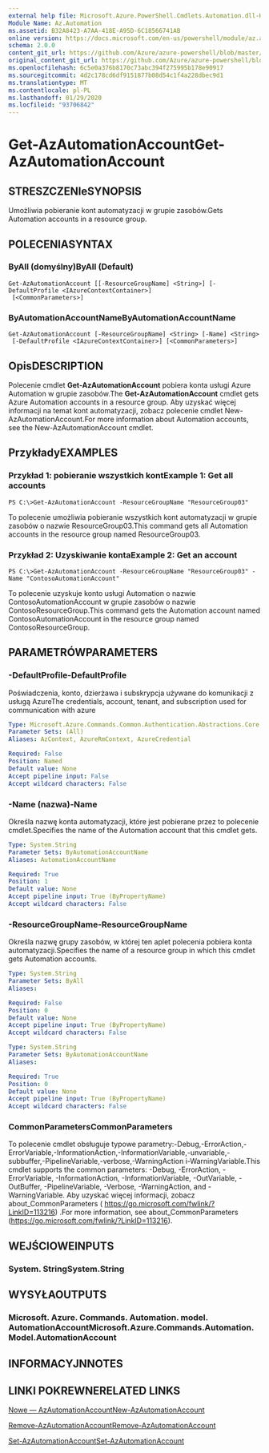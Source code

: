 ```yaml
---
external help file: Microsoft.Azure.PowerShell.Cmdlets.Automation.dll-Help.xml
Module Name: Az.Automation
ms.assetid: B32A8423-A7AA-418E-A95D-6C18566741AB
online version: https://docs.microsoft.com/en-us/powershell/module/az.automation/get-azautomationaccount
schema: 2.0.0
content_git_url: https://github.com/Azure/azure-powershell/blob/master/src/Automation/Automation/help/Get-AzAutomationAccount.md
original_content_git_url: https://github.com/Azure/azure-powershell/blob/master/src/Automation/Automation/help/Get-AzAutomationAccount.md
ms.openlocfilehash: 6c5e0a376b8170c73abc394f275995b178e90917
ms.sourcegitcommit: 4d2c178cd6df9151877b08d54c1f4a228dbec9d1
ms.translationtype: MT
ms.contentlocale: pl-PL
ms.lasthandoff: 01/29/2020
ms.locfileid: "93706842"
---
```

# <span data-ttu-id="8feba-101">Get-AzAutomationAccount</span><span class="sxs-lookup"><span data-stu-id="8feba-101">Get-AzAutomationAccount</span></span>

## <span data-ttu-id="8feba-102">STRESZCZENIe</span><span class="sxs-lookup"><span data-stu-id="8feba-102">SYNOPSIS</span></span>
<span data-ttu-id="8feba-103">Umożliwia pobieranie kont automatyzacji w grupie zasobów.</span><span class="sxs-lookup"><span data-stu-id="8feba-103">Gets Automation accounts in a resource group.</span></span>

## <span data-ttu-id="8feba-104">POLECENIA</span><span class="sxs-lookup"><span data-stu-id="8feba-104">SYNTAX</span></span>

### <span data-ttu-id="8feba-105">ByAll (domyślny)</span><span class="sxs-lookup"><span data-stu-id="8feba-105">ByAll (Default)</span></span>
```
Get-AzAutomationAccount [[-ResourceGroupName] <String>] [-DefaultProfile <IAzureContextContainer>]
 [<CommonParameters>]
```

### <span data-ttu-id="8feba-106">ByAutomationAccountName</span><span class="sxs-lookup"><span data-stu-id="8feba-106">ByAutomationAccountName</span></span>
```
Get-AzAutomationAccount [-ResourceGroupName] <String> [-Name] <String>
 [-DefaultProfile <IAzureContextContainer>] [<CommonParameters>]
```

## <span data-ttu-id="8feba-107">Opis</span><span class="sxs-lookup"><span data-stu-id="8feba-107">DESCRIPTION</span></span>
<span data-ttu-id="8feba-108">Polecenie cmdlet **Get-AzAutomationAccount** pobiera konta usługi Azure Automation w grupie zasobów.</span><span class="sxs-lookup"><span data-stu-id="8feba-108">The **Get-AzAutomationAccount** cmdlet gets Azure Automation accounts in a resource group.</span></span>
<span data-ttu-id="8feba-109">Aby uzyskać więcej informacji na temat kont automatyzacji, zobacz polecenie cmdlet New-AzAutomationAccount.</span><span class="sxs-lookup"><span data-stu-id="8feba-109">For more information about Automation accounts, see the New-AzAutomationAccount cmdlet.</span></span>

## <span data-ttu-id="8feba-110">Przykłady</span><span class="sxs-lookup"><span data-stu-id="8feba-110">EXAMPLES</span></span>

### <span data-ttu-id="8feba-111">Przykład 1: pobieranie wszystkich kont</span><span class="sxs-lookup"><span data-stu-id="8feba-111">Example 1: Get all accounts</span></span>
```
PS C:\>Get-AzAutomationAccount -ResourceGroupName "ResourceGroup03"
```

<span data-ttu-id="8feba-112">To polecenie umożliwia pobieranie wszystkich kont automatyzacji w grupie zasobów o nazwie ResourceGroup03.</span><span class="sxs-lookup"><span data-stu-id="8feba-112">This command gets all Automation accounts in the resource group named ResourceGroup03.</span></span>

### <span data-ttu-id="8feba-113">Przykład 2: Uzyskiwanie konta</span><span class="sxs-lookup"><span data-stu-id="8feba-113">Example 2: Get an account</span></span>
```
PS C:\>Get-AzAutomationAccount -ResourceGroupName "ResourceGroup03" -Name "ContosoAutomationAccount"
```

<span data-ttu-id="8feba-114">To polecenie uzyskuje konto usługi Automation o nazwie ContosoAutomationAccount w grupie zasobów o nazwie ContosoResourceGroup.</span><span class="sxs-lookup"><span data-stu-id="8feba-114">This command gets the Automation account named ContosoAutomationAccount in the resource group named ContosoResourceGroup.</span></span>

## <span data-ttu-id="8feba-115">PARAMETRÓW</span><span class="sxs-lookup"><span data-stu-id="8feba-115">PARAMETERS</span></span>

### <span data-ttu-id="8feba-116">-DefaultProfile</span><span class="sxs-lookup"><span data-stu-id="8feba-116">-DefaultProfile</span></span>
<span data-ttu-id="8feba-117">Poświadczenia, konto, dzierżawa i subskrypcja używane do komunikacji z usługą Azure</span><span class="sxs-lookup"><span data-stu-id="8feba-117">The credentials, account, tenant, and subscription used for communication with azure</span></span>

```yaml
Type: Microsoft.Azure.Commands.Common.Authentication.Abstractions.Core.IAzureContextContainer
Parameter Sets: (All)
Aliases: AzContext, AzureRmContext, AzureCredential

Required: False
Position: Named
Default value: None
Accept pipeline input: False
Accept wildcard characters: False
```

### <span data-ttu-id="8feba-118">-Name (nazwa)</span><span class="sxs-lookup"><span data-stu-id="8feba-118">-Name</span></span>
<span data-ttu-id="8feba-119">Określa nazwę konta automatyzacji, które jest pobierane przez to polecenie cmdlet.</span><span class="sxs-lookup"><span data-stu-id="8feba-119">Specifies the name of the Automation account that this cmdlet gets.</span></span>

```yaml
Type: System.String
Parameter Sets: ByAutomationAccountName
Aliases: AutomationAccountName

Required: True
Position: 1
Default value: None
Accept pipeline input: True (ByPropertyName)
Accept wildcard characters: False
```

### <span data-ttu-id="8feba-120">-ResourceGroupName</span><span class="sxs-lookup"><span data-stu-id="8feba-120">-ResourceGroupName</span></span>
<span data-ttu-id="8feba-121">Określa nazwę grupy zasobów, w której ten aplet polecenia pobiera konta automatyzacji.</span><span class="sxs-lookup"><span data-stu-id="8feba-121">Specifies the name of a resource group in which this cmdlet gets Automation accounts.</span></span>

```yaml
Type: System.String
Parameter Sets: ByAll
Aliases:

Required: False
Position: 0
Default value: None
Accept pipeline input: True (ByPropertyName)
Accept wildcard characters: False
```

```yaml
Type: System.String
Parameter Sets: ByAutomationAccountName
Aliases:

Required: True
Position: 0
Default value: None
Accept pipeline input: True (ByPropertyName)
Accept wildcard characters: False
```

### <span data-ttu-id="8feba-122">CommonParameters</span><span class="sxs-lookup"><span data-stu-id="8feba-122">CommonParameters</span></span>
<span data-ttu-id="8feba-123">To polecenie cmdlet obsługuje typowe parametry:-Debug,-ErrorAction,-ErrorVariable,-InformationAction,-InformationVariable,-unvariable,-subbuffer,-PipelineVariable,-verbose,-WarningAction i-WarningVariable.</span><span class="sxs-lookup"><span data-stu-id="8feba-123">This cmdlet supports the common parameters: -Debug, -ErrorAction, -ErrorVariable, -InformationAction, -InformationVariable, -OutVariable, -OutBuffer, -PipelineVariable, -Verbose, -WarningAction, and -WarningVariable.</span></span> <span data-ttu-id="8feba-124">Aby uzyskać więcej informacji, zobacz about_CommonParameters ( https://go.microsoft.com/fwlink/?LinkID=113216) .</span><span class="sxs-lookup"><span data-stu-id="8feba-124">For more information, see about_CommonParameters (https://go.microsoft.com/fwlink/?LinkID=113216).</span></span>

## <span data-ttu-id="8feba-125">WEJŚCIOWE</span><span class="sxs-lookup"><span data-stu-id="8feba-125">INPUTS</span></span>

### <span data-ttu-id="8feba-126">System. String</span><span class="sxs-lookup"><span data-stu-id="8feba-126">System.String</span></span>

## <span data-ttu-id="8feba-127">WYSYŁA</span><span class="sxs-lookup"><span data-stu-id="8feba-127">OUTPUTS</span></span>

### <span data-ttu-id="8feba-128">Microsoft. Azure. Commands. Automation. model. AutomationAccount</span><span class="sxs-lookup"><span data-stu-id="8feba-128">Microsoft.Azure.Commands.Automation.Model.AutomationAccount</span></span>

## <span data-ttu-id="8feba-129">INFORMACYJN</span><span class="sxs-lookup"><span data-stu-id="8feba-129">NOTES</span></span>

## <span data-ttu-id="8feba-130">LINKI POKREWNE</span><span class="sxs-lookup"><span data-stu-id="8feba-130">RELATED LINKS</span></span>

[<span data-ttu-id="8feba-131">Nowe — AzAutomationAccount</span><span class="sxs-lookup"><span data-stu-id="8feba-131">New-AzAutomationAccount</span></span>](./New-AzAutomationAccount.md)

[<span data-ttu-id="8feba-132">Remove-AzAutomationAccount</span><span class="sxs-lookup"><span data-stu-id="8feba-132">Remove-AzAutomationAccount</span></span>](./Remove-AzAutomationAccount.md)

[<span data-ttu-id="8feba-133">Set-AzAutomationAccount</span><span class="sxs-lookup"><span data-stu-id="8feba-133">Set-AzAutomationAccount</span></span>](./Set-AzAutomationAccount.md)


